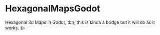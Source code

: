 # HexagonalMapsGodot
Hexagonal 3d Maps in Godot, tbh, this is kinda a bodge but it will do as it works. 👍
